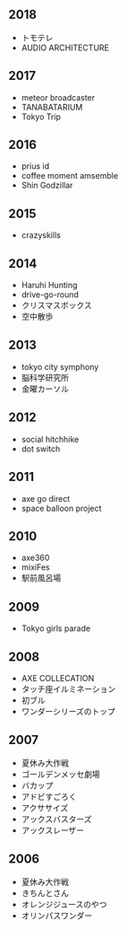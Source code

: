 ## 2018
* トモテレ
* AUDIO ARCHITECTURE

## 2017
* meteor broadcaster
* TANABATARIUM
* Tokyo Trip


## 2016
* prius id
* coffee moment amsemble
* Shin Godzillar

## 2015
* crazyskills

## 2014
* Haruhi Hunting
* drive-go-round
* クリスマスボックス
* 空中散歩

## 2013
* tokyo city symphony
* 脳科学研究所
* 金曜カーソル

## 2012
* social hitchhike
* dot switch

## 2011
* axe go direct
* space balloon project

## 2010
* axe360
* mixiFes
* 駅前風呂場


## 2009
* Tokyo girls parade 


## 2008
* AXE COLLECATION
* タッチ座イルミネーション
* 初ブル
* ワンダーシリーズのトップ


## 2007
* 夏休み大作戦
* ゴールデンメッセ劇場
* バカップ
* アドビすごろく
* アクササイズ
* アックスバスターズ
* アックスレーザー

## 2006
* 夏休み大作戦　
* きちんとさん
* オレンジジュースのやつ
* オリンパスワンダー


